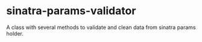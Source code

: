 sinatra-params-validator
========================

A class with several methods to validate and clean data from sinatra params holder.